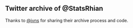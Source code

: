 ## Twitter archive of @StatsRhian

Thanks to [@jvns](https://github.com/jvns/tweets-archive) for sharing their archive process and code.
